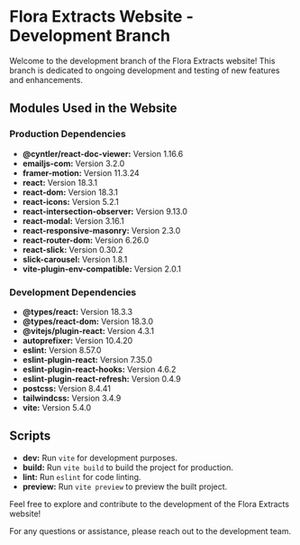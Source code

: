 # Flora Extracts Website - Development Branch

Welcome to the development branch of the Flora Extracts website! This branch is dedicated to ongoing development and testing of new features and enhancements.

## Modules Used in the Website

### Production Dependencies

- **@cyntler/react-doc-viewer:** Version 1.16.6
- **emailjs-com:** Version 3.2.0
- **framer-motion:** Version 11.3.24
- **react:** Version 18.3.1
- **react-dom:** Version 18.3.1
- **react-icons:** Version 5.2.1
- **react-intersection-observer:** Version 9.13.0
- **react-modal:** Version 3.16.1
- **react-responsive-masonry:** Version 2.3.0
- **react-router-dom:** Version 6.26.0
- **react-slick:** Version 0.30.2
- **slick-carousel:** Version 1.8.1
- **vite-plugin-env-compatible:** Version 2.0.1

### Development Dependencies

- **@types/react:** Version 18.3.3
- **@types/react-dom:** Version 18.3.0
- **@vitejs/plugin-react:** Version 4.3.1
- **autoprefixer:** Version 10.4.20
- **eslint:** Version 8.57.0
- **eslint-plugin-react:** Version 7.35.0
- **eslint-plugin-react-hooks:** Version 4.6.2
- **eslint-plugin-react-refresh:** Version 0.4.9
- **postcss:** Version 8.4.41
- **tailwindcss:** Version 3.4.9
- **vite:** Version 5.4.0

## Scripts

- **dev:** Run `vite` for development purposes.
- **build:** Run `vite build` to build the project for production.
- **lint:** Run `eslint` for code linting.
- **preview:** Run `vite preview` to preview the built project.

Feel free to explore and contribute to the development of the Flora Extracts website!

For any questions or assistance, please reach out to the development team.
